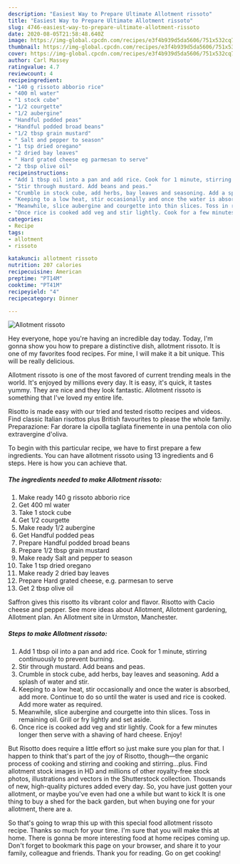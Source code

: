 ```yaml
---
description: "Easiest Way to Prepare Ultimate Allotment rissoto"
title: "Easiest Way to Prepare Ultimate Allotment rissoto"
slug: 4746-easiest-way-to-prepare-ultimate-allotment-rissoto
date: 2020-08-05T21:58:48.640Z
image: https://img-global.cpcdn.com/recipes/e3f4b939d5da5606/751x532cq70/allotment-rissoto-recipe-main-photo.jpg
thumbnail: https://img-global.cpcdn.com/recipes/e3f4b939d5da5606/751x532cq70/allotment-rissoto-recipe-main-photo.jpg
cover: https://img-global.cpcdn.com/recipes/e3f4b939d5da5606/751x532cq70/allotment-rissoto-recipe-main-photo.jpg
author: Carl Massey
ratingvalue: 4.7
reviewcount: 4
recipeingredient:
- "140 g rissoto abborio rice"
- "400 ml water"
- "1 stock cube"
- "1/2 courgette"
- "1/2 aubergine"
- "Handful podded peas"
- "Handful podded broad beans"
- "1/2 tbsp grain mustard"
- " Salt and pepper to season"
- "1 tsp dried oregano"
- "2 dried bay leaves"
- " Hard grated cheese eg parmesan to serve"
- "2 tbsp olive oil"
recipeinstructions:
- "Add 1 tbsp oil into a pan and add rice. Cook for 1 minute, stirring continuously to prevent burning."
- "Stir through mustard. Add beans and peas."
- "Crumble in stock cube, add herbs, bay leaves and seasoning. Add a splash of water and stir."
- "Keeping to a low heat, stir occasionally and once the water is absorbed, add more. Continue to do so until the water is used and rice is cooked. Add more water as required."
- "Meanwhile, slice aubergine and courgette into thin slices. Toss in remaining oil. Grill or fry lightly and set aside."
- "Once rice is cooked add veg and stir lightly. Cook for a few minutes longer then serve with a shaving of hard cheese. Enjoy!"
categories:
- Recipe
tags:
- allotment
- rissoto

katakunci: allotment rissoto 
nutrition: 207 calories
recipecuisine: American
preptime: "PT14M"
cooktime: "PT41M"
recipeyield: "4"
recipecategory: Dinner

---
```



![Allotment rissoto](https://img-global.cpcdn.com/recipes/e3f4b939d5da5606/751x532cq70/allotment-rissoto-recipe-main-photo.jpg)

Hey everyone, hope you're having an incredible day today. Today, I'm gonna show you how to prepare a distinctive dish, allotment rissoto. It is one of my favorites food recipes. For mine, I will make it a bit unique. This will be really delicious.

Allotment rissoto is one of the most favored of current trending meals in the world. It's enjoyed by millions every day. It is easy, it's quick, it tastes yummy. They are nice and they look fantastic. Allotment rissoto is something that I've loved my entire life.

Risotto is made easy with our tried and tested risotto recipes and videos. Find classic Italian risottos plus British favourites to please the whole family. Preparazione: Far dorare la cipolla tagliata finemente in una pentola con olio extravergine d&#39;oliva.


To begin with this particular recipe, we have to first prepare a few ingredients. You can have allotment rissoto using 13 ingredients and 6 steps. Here is how you can achieve that.

<!--inarticleads1-->

##### The ingredients needed to make Allotment rissoto:

1. Make ready 140 g rissoto abborio rice
1. Get 400 ml water
1. Take 1 stock cube
1. Get 1/2 courgette
1. Make ready 1/2 aubergine
1. Get Handful podded peas
1. Prepare Handful podded broad beans
1. Prepare 1/2 tbsp grain mustard
1. Make ready  Salt and pepper to season
1. Take 1 tsp dried oregano
1. Make ready 2 dried bay leaves
1. Prepare  Hard grated cheese, e.g. parmesan to serve
1. Get 2 tbsp olive oil


Saffron gives this risotto its vibrant color and flavor. Risotto with Cacio cheese and pepper. See more ideas about Allotment, Allotment gardening, Allotment plan. An Allotment site in Urmston, Manchester. 

<!--inarticleads2-->

##### Steps to make Allotment rissoto:

1. Add 1 tbsp oil into a pan and add rice. Cook for 1 minute, stirring continuously to prevent burning.
1. Stir through mustard. Add beans and peas.
1. Crumble in stock cube, add herbs, bay leaves and seasoning. Add a splash of water and stir.
1. Keeping to a low heat, stir occasionally and once the water is absorbed, add more. Continue to do so until the water is used and rice is cooked. Add more water as required.
1. Meanwhile, slice aubergine and courgette into thin slices. Toss in remaining oil. Grill or fry lightly and set aside.
1. Once rice is cooked add veg and stir lightly. Cook for a few minutes longer then serve with a shaving of hard cheese. Enjoy!


But Risotto does require a little effort so just make sure you plan for that. I happen to think that&#39;s part of the joy of Risotto, though—the organic process of cooking and stirring and cooking and stirring…plus. Find allotment stock images in HD and millions of other royalty-free stock photos, illustrations and vectors in the Shutterstock collection. Thousands of new, high-quality pictures added every day. So, you have just gotten your allotment, or maybe you&#39;ve even had one a while but want to kick It is one thing to buy a shed for the back garden, but when buying one for your allotment, there are a. 

So that's going to wrap this up with this special food allotment rissoto recipe. Thanks so much for your time. I'm sure that you will make this at home. There is gonna be more interesting food at home recipes coming up. Don't forget to bookmark this page on your browser, and share it to your family, colleague and friends. Thank you for reading. Go on get cooking!
